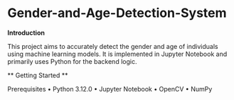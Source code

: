 # Gender-and-Age-Detection-System

**Introduction**

This project aims to accurately detect the gender and age of individuals using machine learning models. It is implemented in Jupyter Notebook and primarily uses Python for the backend logic.



** Getting Started **

Prerequisites
• Python 3.12.0
• Jupyter Notebook
• OpenCV
• NumPy
